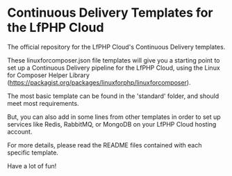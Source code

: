 # Continuous Delivery Templates for the LfPHP Cloud
The official repository for the LfPHP Cloud's Continuous Delivery templates.

These linuxforcomposer.json file templates will give you a starting
point to set up a Continuous Delivery pipeline for the LfPHP Cloud,
using the Linux for Composer Helper Library 
(https://packagist.org/packages/linuxforphp/linuxforcomposer).

The most basic template can be found in the 'standard' folder, and should
meet most requirements.

But, you can also add in some lines from other templates in order
to set up services like Redis, RabbitMQ, or MongoDB on your LfPHP
Cloud hosting account.

For more details, please read the README files contained with each
specific template.

Have a lot of fun!
